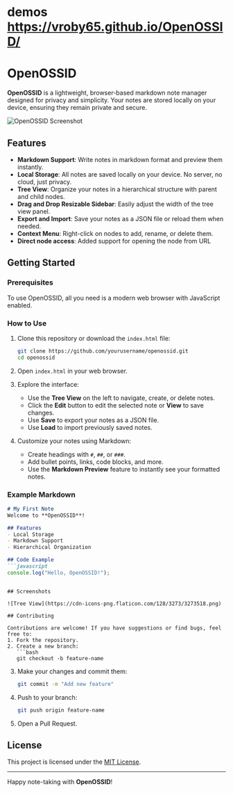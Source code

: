 # demos  https://vroby65.github.io/OpenOSSID/



# OpenOSSID

**OpenOSSID** is a lightweight, browser-based markdown note manager designed for privacy and simplicity. Your notes are stored locally on your device, ensuring they remain private and secure.

![OpenOSSID Screenshot](https://cdn-icons-png.flaticon.com/128/3273/3273518.png)

## Features

- **Markdown Support**: Write notes in markdown format and preview them instantly.
- **Local Storage**: All notes are saved locally on your device. No server, no cloud, just privacy.
- **Tree View**: Organize your notes in a hierarchical structure with parent and child nodes.
- **Drag and Drop Resizable Sidebar**: Easily adjust the width of the tree view panel.
- **Export and Import**: Save your notes as a JSON file or reload them when needed.
- **Context Menu**: Right-click on nodes to add, rename, or delete them.
- **Direct node access**: Added support for opening the node from URL

## Getting Started

### Prerequisites

To use OpenOSSID, all you need is a modern web browser with JavaScript enabled.

### How to Use

1. Clone this repository or download the `index.html` file:
   ```bash
   git clone https://github.com/yourusername/openossid.git
   cd openossid
   ```
2. Open `index.html` in your web browser.

3. Explore the interface:
   - Use the **Tree View** on the left to navigate, create, or delete notes.
   - Click the **Edit** button to edit the selected note or **View** to save changes.
   - Use **Save** to export your notes as a JSON file.
   - Use **Load** to import previously saved notes.

4. Customize your notes using Markdown:
   - Create headings with `#`, `##`, or `###`.
   - Add bullet points, links, code blocks, and more.
   - Use the **Markdown Preview** feature to instantly see your formatted notes.

### Example Markdown

```markdown
# My First Note
Welcome to **OpenOSSID**!

## Features
- Local Storage
- Markdown Support
- Hierarchical Organization

## Code Example
```javascript
console.log("Hello, OpenOSSID!");
```
```

## Screenshots

![Tree View](https://cdn-icons-png.flaticon.com/128/3273/3273518.png)

## Contributing

Contributions are welcome! If you have suggestions or find bugs, feel free to:
1. Fork the repository.
2. Create a new branch:
   ```bash
   git checkout -b feature-name
   ```
3. Make your changes and commit them:
   ```bash
   git commit -m "Add new feature"
   ```
4. Push to your branch:
   ```bash
   git push origin feature-name
   ```
5. Open a Pull Request.

## License

This project is licensed under the [MIT License](LICENSE).

---

Happy note-taking with **OpenOSSID**!

